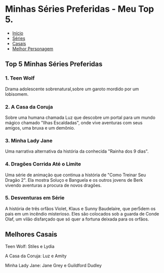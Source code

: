 <!DOCTYPE html>
<html lang="pt-BR">
<head>
  <meta charset="UTF-8">
  <meta name="viewport" content="width=device-width, inicial-scale=1.0>
  <title>Minhas Séries Preferidas</title>
</head>
<body>
    
<header>  
    <img src="https://github.com/user-attachments/assets/741b0414-d418-4ac8-91c1-d0b00f0eb220" alt="Banner das Minhas Séries Preferidas" style="width:100%; height:auto;">
    <h1>Minhas Séries Preferidas - Meu Top 5.</h1>
</header>

<nav>
  <ul>
    <li><a href="#">Início</a></li>
    <li><a href="#">Séries</a></li>
    <li><a href="#">Casais</a></li>
    <li><a href="#">Melhor Personagem</a></li>
  </ul>
</nav>

<main>
  <section>
    <h2> Top 5 Minhas Séries Preferidas</h2>
    <article><h3>1. Teen Wolf</h3><p>Drama adolescente sobrenatural,sobre um garoto mordido por um lobisomem.</p></article>
    <article><h3>2. A Casa da Coruja</h3><p> Sobre uma humana chamada Luz que descobre um portal para um mundo mágico chamado "Ilhas Escaldadas", onde vive aventuras com seus amigos, uma bruxa e um demônio.</p></article>
    <article><h3>3. Minha Lady Jane</h3><p>Uma narrativa alternativa da história da conhecida "Rainha dos 9 dias".</p></article>
    <article><h3>4. Dragões Corrida Até o Limite</h3><p> Uma série de animação que continua a história de "Como Treinar Seu Dragão 2". Ela mostra Soluço e Banguela e os outros jovens de Berk vivendo aventuras a procura de novos dragões.  </p></article>
    <article><h3>5. Desventuras em Série</h3><p> A história de três orfãos Violet, Klaus e Sunny Baudelaire, que per5dem os pais em um incêndio misterioso. Eles são colocados sob a guarda de Conde Olaf, um vilão disfarçado que só quer a fortuna deixada para os orfãos.
    </p></article>
   </section>

  <section>
    <h2> Melhores Casais</h2>
    <p> Teen Wolf: Stiles e Lydia</p>
    <p> A Casa da Coruja: Luz e Amity</p>
    <p> Minha Lady Jane: Jane Grey e Guildford Dudley</p>
    
  </section>
</main>


  
